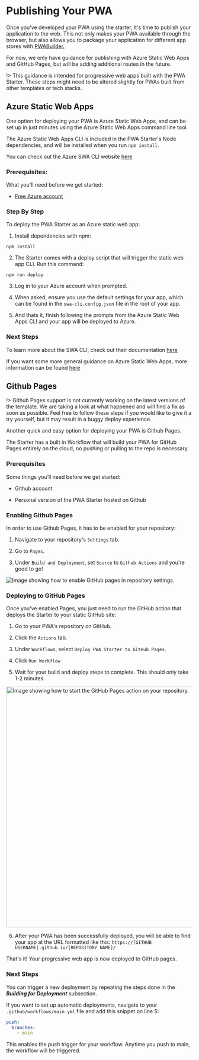 # Publishing Your PWA

Once you've developed your PWA using the starter, it's time to publish your application to the web. 
This not only makes your PWA available through the browser, but also allows you to package your application for different app stores with [PWABuilder.](/builder/quick-start)

For now, we only have guidance for publishing with Azure Static Web Apps and GitHub Pages, but will be adding additional routes in the future.

!> This guidance is intended for progressive web apps built with the PWA Starter. These steps might need to be altered slightly for PWAs built from other templates or tech stacks.

## Azure Static Web Apps

One option for deploying your PWA is Azure Static Web Apps, and can be set up in just minutes using the Azure Static Web Apps command line tool.

The Azure Static Web Apps CLI is included in the PWA Starter's Node dependencies, and will be installed when you run `npm install`.

You can check out the Azure SWA CLI website <a href="https://azure.github.io/static-web-apps-cli/" aria-label="Click here to lean more">here</a> 

### Prerequisites:

What you'll need before we get started:
  
* [Free Azure account](https://azure.microsoft.com/en-us/free)

### Step By Step

To deploy the PWA Starter as an Azure static web app:

1. Install dependencies with npm:
```
npm install
```

2. The Starter comes with a deploy script that will trigger the static web app CLI. Run this command:
```
npm run deploy
```
3. Log in to your Azure account when prompted.

4. When asked, ensure you use the default settings for your app, which can be found in the `swa-cli.config.json` file in the root of your app.

5. And thats it, finish following the prompts from the Azure Static Web Apps CLI and your app will be deployed to Azure.

### Next Steps

To learn more about the SWA CLI, check out their documentation <a href="https://azure.github.io/static-web-apps-cli/" aria-label="Click here to lean more">here</a>

If you want some more general guidance on Azure Static Web Apps, more information can be found <a href="https://docs.microsoft.com/en-us/azure/static-web-apps/" aria-label="Click here to lean more">here</a>

## Github Pages

!> Github Pages support is not currently working on the latest versions of the template. We are taking a look at what happened and will find a fix as soon as possible. Feel free to follow these steps if you would like to give it a try yourself, but it may result in a buggy deploy experience.

Another quick and easy option for deploying your PWA is Github Pages. 

The Starter has a built in Workflow that will build your PWA for GitHub Pages entirely on the cloud, no pushing or pulling to the repo is necessary.

### Prerequisites

Some things you’ll need before we get started:

- Github account

- Personal version of the PWA Starter hosted on Github

### Enabling Github Pages

In order to use Github Pages, it has to be enabled for your repository:

1. Navigate to your repository's `Settings` tab.

2. Go to `Pages`.

3. Under `Build and Deployment`, set `Source` to `Github Actions` and you're good to go!

<div class="docs-image">
   <img src="/assets/starter/publishing/enable-pages.png" alt="Image showing how to enable GitHub pages in repository settings.">
</div>

### Deploying to GitHub Pages

Once you've enabled Pages, you just need to run the GitHub action that deploys the Starter to your static GitHub site:

1. Go to your PWA's repository on GitHub.

2. Click the `Actions` tab.

3. Under `Workflows`, select `Deploy PWA Starter to GitHub Pages`.

4. Click `Run Workflow`

5. Wait for your build and deploy steps to complete. This should only take 1-2 minutes.

<div class="docs-image">
     <img src="/assets/starter/publishing/pages-build.png" alt="Image showing how to start the GitHub Pages action on your repository." width=650>
</div>

6. After your PWA has been successfully deployed, you will be able to find your app at the URL formatted like this: `https://[GITHUB USERNAME].github.io/[REPOSITORY NAME]/`

That's it! Your progressive web app is now deployed to GitHub pages.

### Next Steps

You can trigger a new deployment by repeating the steps done in the ***Building for Deployment*** subsection.

If you want to set up automatic deployments, navigate to your `.github/workflows/main.yml` file and add this snippet on line 5:

```yml
push:
  branches:
    - main
```

This enables the *push* trigger for your workflow. Anytime you push to main, the workflow will be triggered.